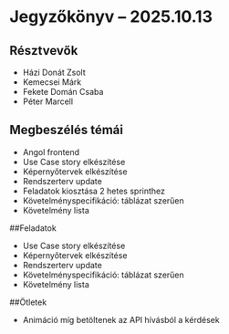 # Jegyzőkönyv – 2025.10.13

## Résztvevők
- Házi Donát Zsolt
- Kemecsei Márk
- Fekete Domán Csaba
- Péter Marcell

## Megbeszélés témái
- Angol frontend
-	Use Case story elkészítése
-	Képernyőtervek elkészítése
-	Rendszerterv update
-	Feladatok kiosztása 2 hetes sprinthez
-	Követelményspecifikáció: táblázat szerűen
-	Követelmény lista

##Feladatok
-	Use Case story elkészítése
-	Képernyőtervek elkészítése
-	Rendszerterv update
-	Követelményspecifikáció: táblázat szerűen
-	Követelmény lista

##Ötletek
-	Animáció míg betöltenek az API hívásból a kérdések

